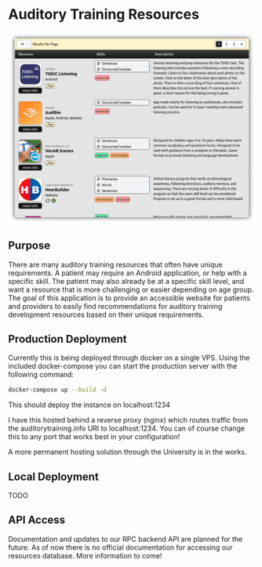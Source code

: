 # Auditory Training Resources
<p align="center">
  <img src="assets/atr_table.png" width="800" />
</p>

## Purpose
There are many auditory training resources that often have unique requirements. A patient may require an Android application, or help with a specific skill. The patient may also already be at a specific skill level, and want a resource that is more challenging or easier depending on age group. The goal of this application is to provide an accessible website for patients and providers to easily find recommendations for auditory training development resources based on their unique requirements.

## Production Deployment
Currently this is being deployed through docker on a single VPS. Using the included docker-compose you can start the production server with the following command:
```sh
docker-compose up --build -d
```
This should deploy the instance on localhost:1234

I have this hosted behind a reverse proxy (nginx) which routes traffic from the auditorytraining.info URI to localhost:1234. You can of course change this to any port that works best in your configuration!

A more permanent hosting solution through the University is in the works.

## Local Deployment
TODO

## API Access
Documentation and updates to our RPC backend API are planned for the future. As of now there is no official documentation for accessing our resources database. More information to come!

